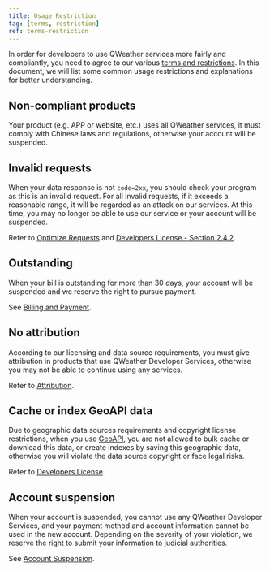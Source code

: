 ```yaml
---
title: Usage Restriction
tag: [terms, restriction]
ref: terms-restriction
---
```


In order for developers to use QWeather services more fairly and compliantly, you need to agree to our various [terms and restrictions](/en/docs/terms/tos/). In this document, we will list some common usage restrictions and explanations for better understanding.

## Non-compliant products

Your product (e.g. APP or website, etc.) uses all QWeather services, it must comply with Chinese laws and regulations, otherwise your account will be suspended.

## Invalid requests

When your data response is not `code=2xx`, you should check your program as this is an invalid request. For all invalid requests, if it exceeds a reasonable range, it will be regarded as an attack on our services. At this time, you may no longer be able to use our service or your account will be suspended.

Refer to [Optimize Requests](/en/docs/best-practices/optimize-requests/) and [Developers License - Section 2.4.2](https://www.qweather.com/en/terms/developers-eula).

## Outstanding

When your bill is outstanding for more than 30 days, your account will be suspended and we reserve the right to pursue payment.

See [Billing and Payment](/en/docs/finance/billing-and-payment/).

## No attribution

According to our licensing and data source requirements, you must give attribution in products that use QWeather Developer Services, otherwise you may not be able to continue using any services.

Refer to [Attribution](/en/docs/terms/attribution/).

## Cache or index GeoAPI data

Due to geographic data sources requirements and copyright license restrictions, when you use [GeoAPI](/docs/api/geoapi/), you are not allowed to bulk cache or download this data, or create indexes by saving this geographic data, otherwise you will violate the data source copyright or face legal risks.

Refer to [Developers License](https://www.qweather.com/en/terms/developers-eula).

## Account suspension

When your account is suspended, you cannot use any QWeather Developer Services, and your payment method and account information cannot be used in the new account. Depending on the severity of your violation, we reserve the right to submit your information to judicial authorities.

See [Account Suspension](/en/docs/account/suspension/).

